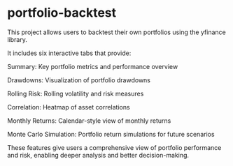 # portfolio-backtest
This project allows users to backtest their own portfolios using the yfinance library.

It includes six interactive tabs that provide:

Summary: Key portfolio metrics and performance overview

Drawdowns: Visualization of portfolio drawdowns

Rolling Risk: Rolling volatility and risk measures

Correlation: Heatmap of asset correlations

Monthly Returns: Calendar-style view of monthly returns

Monte Carlo Simulation: Portfolio return simulations for future scenarios

These features give users a comprehensive view of portfolio performance and risk, enabling deeper analysis and better decision-making.
